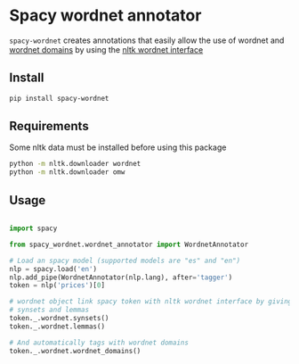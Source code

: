 # Spacy wordnet annotator

`spacy-wordnet` creates annotations that easily allow the use of wordnet 
and [wordnet domains](http://wndomains.fbk.eu/) by using 
the [nltk wordnet interface](http://www.nltk.org/howto/wordnet.html)
 



## Install

````bash
pip install spacy-wordnet
````

## Requirements
Some nltk data must be installed before using this package

````bash
python -m nltk.downloader wordnet
python -m nltk.downloader omw

````

## Usage

````python

import spacy

from spacy_wordnet.wordnet_annotator import WordnetAnnotator 

# Load an spacy model (supported models are "es" and "en") 
nlp = spacy.load('en')
nlp.add_pipe(WordnetAnnotator(nlp.lang), after='tagger')
token = nlp('prices')[0]

# wordnet object link spacy token with nltk wordnet interface by giving acces to
# synsets and lemmas 
token._.wordnet.synsets()
token._.wordnet.lemmas()

# And automatically tags with wordnet domains
token._.wordnet.wordnet_domains()
    
````

